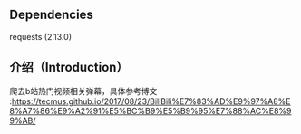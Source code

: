 Dependencies
-
requests (2.13.0)

介绍（Introduction）
-
爬去b站热门视频相关弹幕，具体参考博文 :https://tecmus.github.io/2017/08/23/BiliBili%E7%83%AD%E9%97%A8%E8%A7%86%E9%A2%91%E5%BC%B9%E5%B9%95%E7%88%AC%E8%99%AB/
